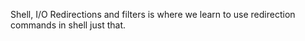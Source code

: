 Shell, I/O Redirections and filters is where we learn to use redirection commands in shell
just that.
